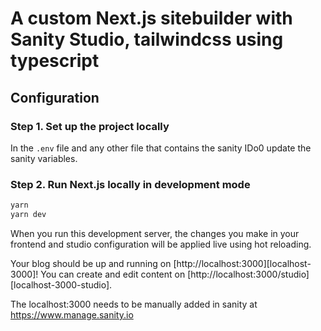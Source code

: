 # A custom Next.js sitebuilder with Sanity Studio, tailwindcss using typescript

## Configuration

### Step 1. Set up the project locally

In the `.env` file and any other file that contains the sanity IDo0 update the sanity variables.

### Step 2. Run Next.js locally in development mode

```bash
yarn
yarn dev
```

When you run this development server, the changes you make in your frontend and studio configuration will be applied live using hot reloading.

Your blog should be up and running on [http://localhost:3000][localhost-3000]! You can create and edit content on [http://localhost:3000/studio][localhost-3000-studio].

The localhost:3000 needs to be manually added in sanity at https://www.manage.sanity.io
